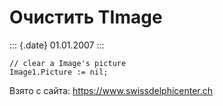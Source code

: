 Очистить TImage
===============

::: {.date}
01.01.2007
:::

    // clear a Image's picture 
    Image1.Picture := nil;

Взято с сайта: <https://www.swissdelphicenter.ch>
